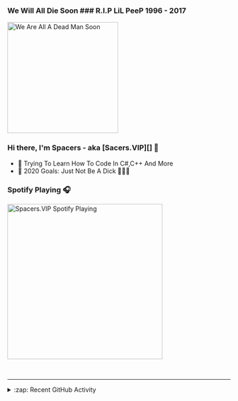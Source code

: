 ### We Will All Die Soon ### R.I.P LiL PeeP 1996 - 2017

<img src="https://i.imgur.com/CTb98uK.gif" alt="We Are All A Dead Man Soon" width="250" />

### Hi there, I'm Spacers - aka [Sacers.VIP][] 👋

- 🔭 Trying To Learn How To Code In C#,C++ And More 
- 🥅 2020 Goals: Just Not Be A Dick 🤣🤣🤣

### Spotify Playing 🎧

[<img src="https://now-playing-codestackr.vercel.app/api/spotify-playing" alt="Spacers.VIP Spotify Playing" width="350" />](https://open.spotify.com/user/f51f9z0qigmomt57uwts0m0pa?si=x5zzGMlFSn-OJ9y1yX4ZHA)

<br />

---

<details>
  <summary>:zap: Recent GitHub Activity</summary>
  
<!--START_SECTION:activity-->
1# - Astronyia
<!--END_SECTION:activity-->

</details>
